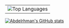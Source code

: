 <table>
  <tr>
    <td>
      <img src="https://github-readme-stats.vercel.app/api/top-langs/?username=AbdelrhmanAFayed&theme=dark&hide_border=true&include_all_commits=true&count_private=true&layout=compact" alt="Top Languages" />
    </td>
  </tr>
</table>


[![Abdelrhman's GitHub stats](https://github-readme-stats.vercel.app/api?username=AbdelrhmanAFayed)](https://github.com/AbdelrhmanAFayed/github-readme-stats)
<!--
**AbdelrhmanAFayed/AbdelrhmanAFayed** is a ✨ _special_ ✨ repository because its `README.md` (this file) appears on your GitHub profile.

Here are some ideas to get you started:

- 🔭 I’m currently working on ...
- 🌱 I’m currently learning ...
- 👯 I’m looking to collaborate on ...
- 🤔 I’m looking for help with ...
- 💬 Ask me about ...
- 📫 How to reach me: ...
- 😄 Pronouns: ...
- ⚡ Fun fact: ...
-->
